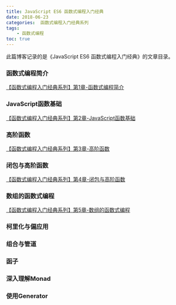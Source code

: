 ```yaml
---
title: JavaScript ES6 函数式编程入门经典
date: 2018-06-23
categories:  函数式编程入门经典系列
tags:
    - 函数式编程
toc: true
---
```

此篇博客记录的是《JavaScript ES6 函数式编程入门经典》的文章目录。

<!--more-->

### 函数式编程简介
[【函数式编程入门经典系列】第1章-函数式编程简介](https://wang-qingqing.github.io/2018/07/21/%E3%80%90%E5%87%BD%E6%95%B0%E5%BC%8F%E7%BC%96%E7%A8%8B%E5%85%A5%E9%97%A8%E7%BB%8F%E5%85%B8%E7%B3%BB%E5%88%97%E3%80%91%E7%AC%AC1%E7%AB%A0-%E5%87%BD%E6%95%B0%E5%BC%8F%E7%BC%96%E7%A8%8B%E7%AE%80%E4%BB%8B/)

### JavaScript函数基础
[【函数式编程入门经典系列】第2章-JavaScript函数基础](https://wang-qingqing.github.io/2018/07/22/%E3%80%90%E5%87%BD%E6%95%B0%E5%BC%8F%E7%BC%96%E7%A8%8B%E5%85%A5%E9%97%A8%E7%BB%8F%E5%85%B8%E7%B3%BB%E5%88%97%E3%80%91%E7%AC%AC2%E7%AB%A0-JavaScript%E5%87%BD%E6%95%B0%E5%9F%BA%E7%A1%80/)

### 高阶函数
[【函数式编程入门经典系列】第3章-高阶函数](https://wang-qingqing.github.io/2018/07/28/%E3%80%90%E5%87%BD%E6%95%B0%E5%BC%8F%E7%BC%96%E7%A8%8B%E5%85%A5%E9%97%A8%E7%BB%8F%E5%85%B8%E7%B3%BB%E5%88%97%E3%80%91%E7%AC%AC3%E7%AB%A0-%E9%AB%98%E9%98%B6%E5%87%BD%E6%95%B0/)

### 闭包与高阶函数
[【函数式编程入门经典系列】第4章-闭包与高阶函数](https://wang-qingqing.github.io/2018/07/29/%E3%80%90%E5%87%BD%E6%95%B0%E5%BC%8F%E7%BC%96%E7%A8%8B%E5%85%A5%E9%97%A8%E7%BB%8F%E5%85%B8%E7%B3%BB%E5%88%97%E3%80%91%E7%AC%AC4%E7%AB%A0-%E9%97%AD%E5%8C%85%E4%B8%8E%E9%AB%98%E9%98%B6%E5%87%BD%E6%95%B0/)

### 数组的函数式编程
[【函数式编程入门经典系列】第5章-数组的函数式编程](https://wang-qingqing.github.io/2018/08/07/%E3%80%90%E5%87%BD%E6%95%B0%E5%BC%8F%E7%BC%96%E7%A8%8B%E5%85%A5%E9%97%A8%E7%BB%8F%E5%85%B8%E7%B3%BB%E5%88%97%E3%80%91%E7%AC%AC5%E7%AB%A0-%E6%95%B0%E7%BB%84%E7%9A%84%E5%87%BD%E6%95%B0%E5%BC%8F%E7%BC%96%E7%A8%8B/)

### 柯里化与偏应用

### 组合与管道

### 函子

### 深入理解Monad

### 使用Generator

